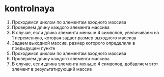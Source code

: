 # kontrolnaya
1. Проходимся циклом по элементам входного массива
2. Проверяем длину каждого элемента массива
3. В случае, если длина элемента меньше 4 символов, увеличиваем на 1 переменную, которая задает размер выходного массива
4. Задаем выходной массив, размер которого определили в предыдущем пункте
5. Проходимся циклом по элементам входного массива
6. Проверяем длину каждого элемента массива
7. В случае, если длина элемента меньше 4 символов, добавляем этот элемент в результатирующий массив